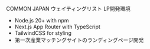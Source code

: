 COMMON JAPAN ウェイティングリスト LP開発環境

- Node.js 20+ with npm
- Next.js App Router with TypeScript
- TailwindCSS for styling
- 第一次産業マッチングサイトのランディングページ開発
